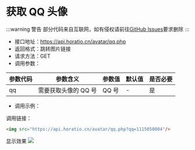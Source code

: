 # 获取 QQ 头像

:::warning 警告
部分代码来自互联网，如有侵权请前往[GitHub Issues](https://github.com/WXies-Team/Doc/issues)要求删除
:::

- 接口地址：https://api.horatio.cn/avatar/qq.php
- 返回格式：跳转图片链接
- 请求方法：GET
- 调用参数：

| 参数代码 | 参数含义 | 参数值 | 默认值 | 是否必要 |
| --- | --- | --- | --- | --- |
| qq | 需要获取头像的 QQ 号 | QQ 号 | - | 是 |

- 调用示例：

调用链接：

```html
<img src="https://api.horatio.cn/avatar/qq.php?qq=1115058004"/>
```

显示效果
<img src="https://api.horatio.cn/avatar/qq.php?qq=1115058004"/>

